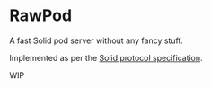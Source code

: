 # RawPod
A fast Solid pod server without any fancy stuff.

Implemented as per the [Solid protocol specification](https://solidproject.org/TR/protocol).

WIP